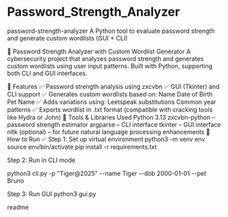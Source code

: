 # Password_Strength_Analyzer

password-strength-analyzer
A Python tool to evaluate password strength and generate custom wordlists (GUI + CLI)

🔐 Password Strength Analyzer with Custom Wordlist Generator
A cybersecurity project that analyzes password strength and generates custom wordlists using user input patterns. Built with Python, supporting both CLI and GUI interfaces.

📌 Features
✅ Password strength analysis using zxcvbn
✅ GUI (Tkinter) and CLI support
✅ Generates custom wordlists based on:
Name
Date of Birth
Pet Name
✅ Adds variations using:
Leetspeak substitutions
Common year patterns
✅ Exports wordlist in .txt format (compatible with cracking tools like Hydra or John)
🧰 Tools & Libraries Used
Python 3.13
zxcvbn-python – password strength estimator
argparse – CLI interface
tkinter – GUI interface
nltk (optional) – for future natural language processing enhancements
🧪 How to Run
✅ Step 1: Set up virtual environment
python3 -m venv env
source env/bin/activate
pip install -r requirements.txt

Step 2: Run in CLI mode

python3 cli.py -p "Tiger@2025" --name Tiger --dob 2000-01-01 --pet Bruno

Step 3: Run GUI
python3 gui.py

readme
